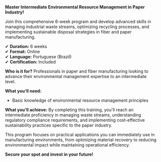 **Master Intermediate Environmental Resource Management in Paper Industry!**

Join this comprehensive 6-week program and develop advanced skills in managing industrial waste streams, optimizing recycling processes, and implementing sustainable disposal strategies in fiber and paper manufacturing.

✔ **Duration:** 6 weeks  
✔ **Format:** Online  
✔ **Language:** Portuguese (Brazil)  
✔ **Certification:** Included

**Who is it for?** Professionals in paper and fiber manufacturing looking to advance their environmental management expertise to an intermediate level.

**What you'll need:**
- Basic knowledge of environmental resource management principles

**What you'll achieve:**
By completing this training, you'll reach an intermediate proficiency in managing waste streams, understanding regulatory compliance requirements, and implementing cost-effective sustainability practices specific to the paper industry.

This program focuses on practical applications you can immediately use in manufacturing environments, from optimizing material recovery to reducing environmental impact while maintaining operational efficiency.

**Secure your spot and invest in your future!**